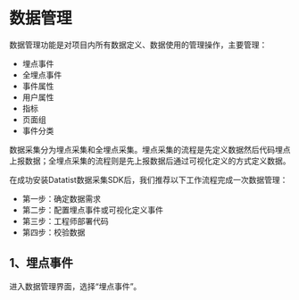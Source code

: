 # 数据管理

数据管理功能是对项目内所有数据定义、数据使用的管理操作，主要管理：

* 埋点事件
* 全埋点事件
* 事件属性
* 用户属性
* 指标
* 页面组
* 事件分类

数据采集分为埋点采集和全埋点采集。埋点采集的流程是先定义数据然后代码埋点上报数据；全埋点采集的流程则是先上报数据后通过可视化定义的方式定义数据。

在成功安装Datatist数据采集SDK后，我们推荐以下工作流程完成一次数据管理：

* 第一步：确定数据需求
* 第二步：配置埋点事件或可视化定义事件
* 第三步：工程师部署代码
* 第四步：校验数据

## 1、埋点事件

进入数据管理界面，选择“埋点事件”。



